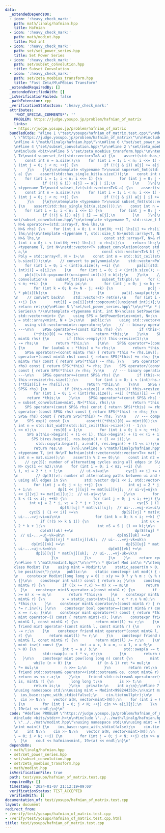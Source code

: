 ```yaml
---
data:
  _extendedDependsOn:
  - icon: ':heavy_check_mark:'
    path: math/linalg/hafnian.hpp
    title: Hafnian
  - icon: ':heavy_check_mark:'
    path: math/modint.hpp
    title: Mod int
  - icon: ':heavy_check_mark:'
    path: set/set_power_series.hpp
    title: Set Power Series
  - icon: ':heavy_check_mark:'
    path: set/subset_convolution.hpp
    title: Subset Convolution
  - icon: ':heavy_check_mark:'
    path: set/zeta_moebius_transform.hpp
    title: "Fast Zeta/M\xF6bius Transform"
  _extendedRequiredBy: []
  _extendedVerifiedWith: []
  _isVerificationFailed: false
  _pathExtension: cpp
  _verificationStatusIcon: ':heavy_check_mark:'
  attributes:
    '*NOT_SPECIAL_COMMENTS*': ''
    PROBLEM: https://judge.yosupo.jp/problem/hafnian_of_matrix
    links:
    - https://judge.yosupo.jp/problem/hafnian_of_matrix
  bundledCode: "#line 1 \"test/yosupo/hafnian_of_matrix.test.cpp\"\n#define PROBLEM\
    \ \"https://judge.yosupo.jp/problem/hafnian_of_matrix\"\n\n#include <bits/stdc++.h>\n\
    \n#line 4 \"math/linalg/hafnian.hpp\"\n\n#line 6 \"set/set_power_series.hpp\"\n\
    \n#line 4 \"set/subset_convolution.hpp\"\n\n#line 2 \"set/zeta_moebius_transform.hpp\"\
    \n#include <bit>\n#line 5 \"set/zeta_moebius_transform.hpp\"\n\ntemplate <typename\
    \ T>\nvoid superset_fzt(std::vector<T>& a) {\n    assert(std::has_single_bit(a.size()));\n\
    \    const int n = a.size();\n    for (int i = 1; i < n; i <<= 1) {\n        for\
    \ (int j = 0; j < n; ++j) {\n            if (!(j & i)) a[j] += a[j | i];\n   \
    \     }\n    }\n}\n\ntemplate <typename T>\nvoid superset_fmt(std::vector<T>&\
    \ a) {\n    assert(std::has_single_bit(a.size()));\n    const int n = a.size();\n\
    \    for (int i = 1; i < n; i <<= 1) {\n        for (int j = 0; j < n; ++j) {\n\
    \            if (!(j & i)) a[j] -= a[j | i];\n        }\n    }\n}\n\ntemplate\
    \ <typename T>\nvoid subset_fzt(std::vector<T>& a) {\n    assert(std::has_single_bit(a.size()));\n\
    \    const int n = a.size();\n    for (int i = 1; i < n; i <<= 1) {\n        for\
    \ (int j = 0; j < n; ++j) {\n            if (!(j & i)) a[j | i] += a[j];\n   \
    \     }\n    }\n}\n\ntemplate <typename T>\nvoid subset_fmt(std::vector<T>& a)\
    \ {\n    assert(std::has_single_bit(a.size()));\n    const int n = a.size();\n\
    \    for (int i = 1; i < n; i <<= 1) {\n        for (int j = 0; j < n; ++j) {\n\
    \            if (!(j & i)) a[j | i] -= a[j];\n        }\n    }\n}\n#line 6 \"\
    set/subset_convolution.hpp\"\n\ntemplate <typename T, std::size_t N>\nstd::array<T,\
    \ N>& operator+=(std::array<T, N>& lhs,\n                             const std::array<T,\
    \ N>& rhs) {\n    for (int i = 0; i < (int)N; ++i) lhs[i] += rhs[i];\n    return\
    \ lhs;\n}\n\ntemplate <typename T, std::size_t N>\nstd::array<T, N>& operator-=(std::array<T,\
    \ N>& lhs,\n                             const std::array<T, N>& rhs) {\n    for\
    \ (int i = 0; i < (int)N; ++i) lhs[i] -= rhs[i];\n    return lhs;\n}\n\ntemplate\
    \ <typename T, int N>\nstd::vector<T> subset_convolution(const std::vector<T>&\
    \ a,\n                                  const std::vector<T>& b) {\n    using\
    \ Poly = std::array<T, N + 1>;\n    const int n = std::bit_ceil(std::max(a.size(),\
    \ b.size()));\n\n    // convert to polynomials\n    std::vector<Poly> pa(n), pb(n);\n\
    \    for (int i = 0; i < (int)a.size(); ++i) {\n        pa[i][std::popcount((unsigned\
    \ int)i)] = a[i];\n    }\n    for (int i = 0; i < (int)b.size(); ++i) {\n    \
    \    pb[i][std::popcount((unsigned int)i)] = b[i];\n    }\n\n    // bitwise or\
    \ convolution\n    subset_fzt(pa);\n    subset_fzt(pb);\n    for (int i = 0; i\
    \ < n; ++i) {\n        Poly pc;\n        for (int j = 0; j <= N; ++j) {\n    \
    \        for (int k = 0; k <= N - j; ++k) {\n                pc[j + k] += pa[i][j]\
    \ * pb[i][k];\n            }\n        }\n        pa[i].swap(pc);\n    }\n    subset_fmt(pa);\n\
    \n    // convert back\n    std::vector<T> ret(n);\n    for (int i = 0; i < n;\
    \ ++i) {\n        ret[i] = pa[i][std::popcount((unsigned int)i)];\n    }\n   \
    \ return ret;\n}\n#line 8 \"set/set_power_series.hpp\"\n\n/**\n * @brief Set Power\
    \ Series\n */\n\ntemplate <typename mint, int N>\nclass SetPowerSeries : public\
    \ std::vector<mint> {\n    using SPS = SetPowerSeries<mint, N>;\n    using Poly\
    \ = std::array<mint, N + 1>;\n\n   public:\n    using std::vector<mint>::vector;\n\
    \    using std::vector<mint>::operator=;\n\n    // -- binary operation with scalar\
    \ ---\n\n    SPS& operator+=(const mint& rhs) {\n        if (this->empty()) this->resize(1);\n\
    \        (*this)[0] += rhs;\n        return *this;\n    }\n\n    SPS& operator-=(const\
    \ mint& rhs) {\n        if (this->empty()) this->resize(1);\n        (*this)[0]\
    \ -= rhs;\n        return *this;\n    }\n\n    SPS& operator*=(const mint& rhs)\
    \ {\n        for (auto& x : *this) x *= rhs;\n        return *this;\n    }\n\n\
    \    SPS& operator/=(const mint& rhs) { return *this *= rhs.inv(); }\n\n    SPS\
    \ operator+(const mint& rhs) const { return SPS(*this) += rhs; }\n    SPS operator-(const\
    \ mint& rhs) const { return SPS(*this) -= rhs; }\n    SPS operator*(const mint&\
    \ rhs) const { return SPS(*this) *= rhs; }\n    SPS operator/(const mint& rhs)\
    \ const { return SPS(*this) /= rhs; }\n\n    // --- binary operation with SPS\
    \ ---\n\n    SPS& operator+=(const SPS& rhs) {\n        if (this->size() < rhs.size())\
    \ this->resize(rhs.size());\n        for (int i = 0; i < (int)rhs.size(); ++i)\
    \ (*this)[i] += rhs[i];\n        return *this;\n    }\n\n    SPS& operator-=(const\
    \ SPS& rhs) {\n        if (this->size() < rhs.size()) this->resize(rhs.size());\n\
    \        for (int i = 0; i < (int)rhs.size(); ++i) (*this)[i] -= rhs[i];\n   \
    \     return *this;\n    }\n\n    SPS& operator*=(const SPS& rhs) {\n        *this\
    \ = subset_convolution<mint, N>(*this, rhs);\n        return *this;\n    }\n\n\
    \    SPS operator+(const SPS& rhs) const { return SPS(*this) += rhs; }\n    SPS\
    \ operator-(const SPS& rhs) const { return SPS(*this) -= rhs; }\n    SPS operator*(const\
    \ SPS& rhs) const { return SPS(*this) *= rhs; }\n\n    // --- compositions ---\n\
    \n    SPS exp() const {\n        assert((*this)[0] == mint(0));\n        const\
    \ int n = std::bit_width(std::bit_ceil(this->size())) - 1;\n        SPS res(1\
    \ << n);\n        res[0] = 1;\n        for (int i = 0; i < n; ++i) {\n       \
    \     SPS a(this->begin() + (1 << i), this->begin() + (1 << (i + 1)));\n     \
    \       SPS b(res.begin(), res.begin() + (1 << i));\n            a *= b;\n   \
    \         std::copy(a.begin(), a.end(), res.begin() + (1 << i));\n        }\n\
    \        return res;\n    }\n};\n#line 6 \"math/linalg/hafnian.hpp\"\n\ntemplate\
    \ <typename T, int N>\nT hafnian(std::vector<std::vector<T>> mat) {\n    const\
    \ int n = mat.size();\n    assert(n % 2 == 0);\n    const int n2 = n / 2;\n\n\
    \    // cyc[S]: number of alternating cycles using all edges in S\n    SetPowerSeries<T,\
    \ N> cyc(1 << n2);\n\n    for (int i = 0; i < n2; ++i) {\n        int ui = 2 *\
    \ i, vi = 2 * i + 1;\n        // ui-vi=ui\n        cyc[1 << i] += mat[ui][vi];\n\
    \n        // dp[S][v]: number of alternating paths between ui and v\n        //\
    \ using all edges in S\n        std::vector dp(1 << i, std::vector<T>(2 * i));\n\
    \        for (int j = 0; j < i; ++j) {\n            int uj = 2 * j, vj = 2 * j\
    \ + 1;\n            dp[1 << j][uj] += mat[ui][vj];  // ui-vj=uj\n            dp[1\
    \ << j][vj] += mat[ui][uj];  // ui-uj=vj\n        }\n\n        for (int S = 0;\
    \ S < (1 << i); ++S) {\n            for (int j = 0; j < i; ++j) {\n          \
    \      int uj = 2 * j, vj = 2 * j + 1;\n                cyc[S | (1 << i)] +=\n\
    \                    dp[S][uj] * mat[vi][uj];  // ui-...=uj-vi=ui\n          \
    \      cyc[S | (1 << i)] +=\n                    dp[S][vj] * mat[vi][vj];  //\
    \ ui-...=vj-vi=ui\n\n                for (int k = 0; k < i; ++k) {\n         \
    \           if (!(S >> k & 1)) {\n                        int uk = 2 * k, vk =\
    \ 2 * k + 1;\n                        int nS = S | (1 << k);\n\n             \
    \           dp[nS][uk] +=\n                            dp[S][uj] * mat[uj][vk];\
    \  // ui-...=uj-vk=uk\n                        dp[nS][uk] +=\n               \
    \             dp[S][vj] * mat[vj][vk];  // ui-...=vj-vk=uk\n                 \
    \       dp[nS][vk] +=\n                            dp[S][uj] * mat[uj][uk];  //\
    \ ui-...=uj-uk=vk\n                        dp[nS][vk] +=\n                   \
    \         dp[S][vj] * mat[vj][uk];  // ui-...=vj-uk=vk\n                    }\n\
    \                }\n            }\n        }\n    }\n    return cyc.exp().back();\n\
    }\n#line 4 \"math/modint.hpp\"\n\n/**\n * @brief Mod int\n */\ntemplate <int m>\n\
    class Modint {\n    using mint = Modint;\n    static_assert(m > 0, \"Modulus must\
    \ be positive\");\n\n   public:\n    static constexpr int mod() { return m; }\n\
    \n    constexpr Modint(long long y = 0) : x(y >= 0 ? y % m : (y % m + m) % m)\
    \ {}\n\n    constexpr int val() const { return x; }\n\n    constexpr mint& operator+=(const\
    \ mint& r) {\n        if ((x += r.x) >= m) x -= m;\n        return *this;\n  \
    \  }\n    constexpr mint& operator-=(const mint& r) {\n        if ((x += m - r.x)\
    \ >= m) x -= m;\n        return *this;\n    }\n    constexpr mint& operator*=(const\
    \ mint& r) {\n        x = static_cast<int>(1LL * x * r.x % m);\n        return\
    \ *this;\n    }\n    constexpr mint& operator/=(const mint& r) { return *this\
    \ *= r.inv(); }\n\n    constexpr bool operator==(const mint& r) const { return\
    \ x == r.x; }\n\n    constexpr mint operator+() const { return *this; }\n    constexpr\
    \ mint operator-() const { return mint(-x); }\n\n    constexpr friend mint operator+(const\
    \ mint& l, const mint& r) {\n        return mint(l) += r;\n    }\n    constexpr\
    \ friend mint operator-(const mint& l, const mint& r) {\n        return mint(l)\
    \ -= r;\n    }\n    constexpr friend mint operator*(const mint& l, const mint&\
    \ r) {\n        return mint(l) *= r;\n    }\n    constexpr friend mint operator/(const\
    \ mint& l, const mint& r) {\n        return mint(l) /= r;\n    }\n\n    constexpr\
    \ mint inv() const {\n        int a = x, b = m, u = 1, v = 0;\n        while (b\
    \ > 0) {\n            int t = a / b;\n            std::swap(a -= t * b, b);\n\
    \            std::swap(u -= t * v, v);\n        }\n        return mint(u);\n \
    \   }\n\n    constexpr mint pow(long long n) const {\n        mint ret(1), mul(x);\n\
    \        while (n > 0) {\n            if (n & 1) ret *= mul;\n            mul\
    \ *= mul;\n            n >>= 1;\n        }\n        return ret;\n    }\n\n   \
    \ friend std::ostream& operator<<(std::ostream& os, const mint& r) {\n       \
    \ return os << r.x;\n    }\n\n    friend std::istream& operator>>(std::istream&\
    \ is, mint& r) {\n        long long t;\n        is >> t;\n        r = mint(t);\n\
    \        return is;\n    }\n\n   private:\n    int x;\n};\n#line 7 \"test/yosupo/hafnian_of_matrix.test.cpp\"\
    \nusing namespace std;\n\nusing mint = Modint<998244353>;\n\nint main() {\n  \
    \  ios_base::sync_with_stdio(false);\n    cin.tie(nullptr);\n\n    int N;\n  \
    \  cin >> N;\n    vector a(N, vector<mint>(N));\n    for (int i = 0; i < N; ++i)\
    \ {\n        for (int j = 0; j < N; ++j) cin >> a[i][j];\n    }\n    cout << hafnian<mint,\
    \ 19>(a) << endl;\n}\n"
  code: "#define PROBLEM \"https://judge.yosupo.jp/problem/hafnian_of_matrix\"\n\n\
    #include <bits/stdc++.h>\n\n#include \"../../math/linalg/hafnian.hpp\"\n#include\
    \ \"../../math/modint.hpp\"\nusing namespace std;\n\nusing mint = Modint<998244353>;\n\
    \nint main() {\n    ios_base::sync_with_stdio(false);\n    cin.tie(nullptr);\n\
    \n    int N;\n    cin >> N;\n    vector a(N, vector<mint>(N));\n    for (int i\
    \ = 0; i < N; ++i) {\n        for (int j = 0; j < N; ++j) cin >> a[i][j];\n  \
    \  }\n    cout << hafnian<mint, 19>(a) << endl;\n}\n"
  dependsOn:
  - math/linalg/hafnian.hpp
  - set/set_power_series.hpp
  - set/subset_convolution.hpp
  - set/zeta_moebius_transform.hpp
  - math/modint.hpp
  isVerificationFile: true
  path: test/yosupo/hafnian_of_matrix.test.cpp
  requiredBy: []
  timestamp: '2024-01-07 21:12:19+09:00'
  verificationStatus: TEST_ACCEPTED
  verifiedWith: []
documentation_of: test/yosupo/hafnian_of_matrix.test.cpp
layout: document
redirect_from:
- /verify/test/yosupo/hafnian_of_matrix.test.cpp
- /verify/test/yosupo/hafnian_of_matrix.test.cpp.html
title: test/yosupo/hafnian_of_matrix.test.cpp
---
```

